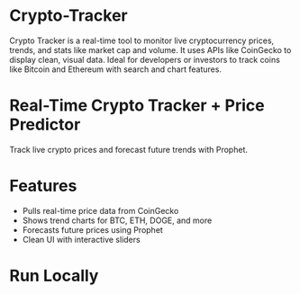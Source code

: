 # Crypto-Tracker
Crypto Tracker is a real-time tool to monitor live cryptocurrency prices, trends, and stats like market cap and volume. It uses APIs like CoinGecko to display clean, visual data. Ideal for developers or investors to track coins like Bitcoin and Ethereum with search and chart features.

# Real-Time Crypto Tracker + Price Predictor
Track live crypto prices and forecast future trends with Prophet.

# Features
- Pulls real-time price data from CoinGecko
- Shows trend charts for BTC, ETH, DOGE, and more
- Forecasts future prices using Prophet
- Clean UI with interactive sliders

# Run Locally
